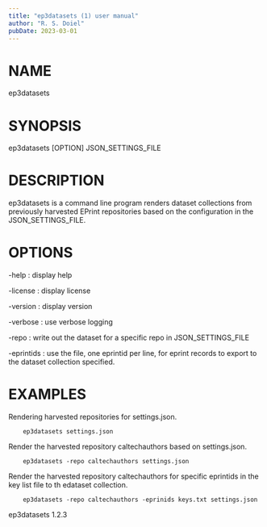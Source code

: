```yaml
---
title: "ep3datasets (1) user manual"
author: "R. S. Doiel"
pubDate: 2023-03-01
---
```


# NAME

ep3datasets

# SYNOPSIS

ep3datasets [OPTION] JSON_SETTINGS_FILE

# DESCRIPTION

ep3datasets is a command line program renders dataset collections
from previously harvested EPrint repositories based on the
configuration in the JSON_SETTINGS_FILE.

# OPTIONS

-help
: display help

-license
: display license

-version
: display version

-verbose
: use verbose logging

-repo
: write out the dataset for a specific repo in JSON_SETTINGS_FILE

-eprintids
: use the file, one eprintid per line, for eprint records to export to the dataset collection specified.

# EXAMPLES

Rendering harvested repositories for settings.json.

~~~
    ep3datasets settings.json
~~~

Render the harvested repository caltechauthors based on settings.json.

~~~
	ep3datasets -repo caltechauthors settings.json
~~~

Render the harvested repository caltechauthors for specific eprintids
in the key list file to th edataset collection.

~~~
	ep3datasets -repo caltechauthors -eprinids keys.txt settings.json
~~~

ep3datasets 1.2.3


